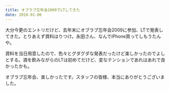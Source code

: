 ```yaml
---
title: オブラブ忘年会2009でLTしてきた
date: 2010-01-06
---
```


大分今更のエントリだけど、去年末にオブラブ忘年会2009に参加、LTで発表してきた。とりあえず資料はりつけ。永田さん、なんでiPhone買ってしもうたんや。

資料を当日用意したので、色々とグダグダな発表だったけど楽しかったのでよしとする。酒を飲みながらのLTは初めてだけど、変なテンションであれはあれで良かったかも。

オブラブ忘年会、楽しかったです。スタッフの皆様、本当にありがとうございました。